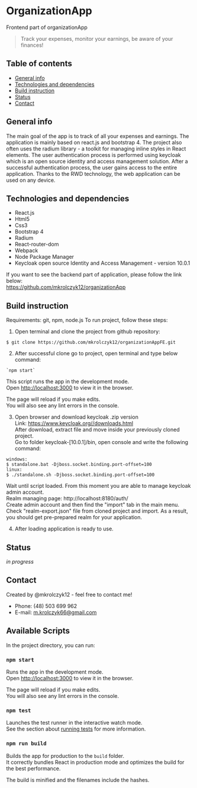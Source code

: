 # OrganizationApp

Frontend part of organizationApp

> Track your expenses, monitor your earnings, be aware of your finances!

## Table of contents

- [General info](#general-info)
- [Technologies and dependencies](#technologies-and-dependencies)
- [Build instruction](#build-instruction)
- [Status](#status)
- [Contact](#contact)

## General info

The main goal of the app is to track of all your expenses and earnings. The application is mainly based on react.js and bootstrap 4. The project also often uses the radium library - a toolkit for managing inline styles in React elements. The user authentication process is performed using keycloak which is an open source identity and access management solution. After a successful authentication process, the user gains access to the entire application. Thanks to the RWD technology, the web application can be used on any device.

## Technologies and dependencies

- React.js
- Html5
- Css3
- Bootstrap 4
- Radium
- React-router-dom
- Webpack
- Node Package Manager
- Keycloak open source Identity and Access Management - version 10.0.1

If you want to see the backend part of application, please follow the link below: <br />
https://github.com/mkrolczyk12/organizationApp

## Build instruction

Requirements: git, npm, node.js
To run project, follow these steps: <br />

1. Open terminal and clone the project from github repository:

```
$ git clone https://github.com/mkrolczyk12/organizationAppFE.git
```

2. After successful clone go to project, open terminal and type below command:

```
`npm start`
```

This script runs the app in the development mode.<br />
Open [http://localhost:3000](http://localhost:3000) to view it in the browser.

The page will reload if you make edits.<br />
You will also see any lint errors in the console. <br />

3. Open browser and download keycloak .zip version <br />
   Link: https://www.keycloak.org//downloads.html <br />
   After download, extract file and move inside your previously cloned project. <br />
   Go to folder keycloak-[10.0.1]/bin, open console and write the following command:

```
windows:
$ standalone.bat -Djboss.socket.binding.port-offset=100
linux:
$ ./standalone.sh -Djboss.socket.binding.port-offset=100
```

Wait until script loaded. From this moment you are able to manage keycloak admin account. <br />
Realm managing page: http://localhost:8180/auth/ <br />
Create admin account and then find the "import" tab in the main menu. Check "realm-export.json" file from cloned project and import. As a result, you should get pre-prepared realm for your application.

4. After loading application is ready to use.

## Status

_in progress_

## Contact

Created by @mkrolczyk12 - feel free to contact me!

- Phone: (48) 503 699 962
- E-mail: m.krolczyk66@gmail.com

## Available Scripts

In the project directory, you can run:

### `npm start`

Runs the app in the development mode.<br />
Open [http://localhost:3000](http://localhost:3000) to view it in the browser.

The page will reload if you make edits.<br />
You will also see any lint errors in the console.

### `npm test`

Launches the test runner in the interactive watch mode.<br />
See the section about [running tests](https://facebook.github.io/create-react-app/docs/running-tests) for more information.

### `npm run build`

Builds the app for production to the `build` folder.<br />
It correctly bundles React in production mode and optimizes the build for the best performance.

The build is minified and the filenames include the hashes.<br />
